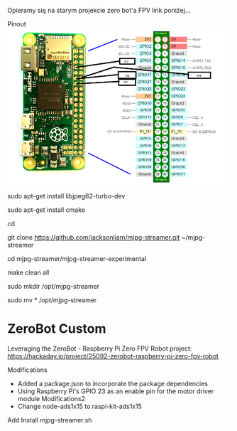 Opieramy się na starym projekcie zero bot'a FPV link poniżej...

Pinout
![pinout](https://github.com/kawaczek/pi0w/blob/master/images/zeropinout.png)


sudo apt-get install libjpeg62-turbo-dev

sudo apt-get install cmake

cd

git clone https://github.com/jacksonliam/mjpg-streamer.git ~/mjpg-streamer

cd mjpg-streamer/mjpg-streamer-experimental

make clean all

sudo mkdir /opt/mjpg-streamer

sudo mv * /opt/mjpg-streamer



























# ZeroBot Custom
Leveraging the ZeroBot - Raspberry Pi Zero FPV Robot project: https://hackaday.io/project/25092-zerobot-raspberry-pi-zero-fpv-robot

Modifications
* Added a package.json to incorporate the package dependencies
* Using Raspberry Pi's GPIO 23 as an enable pin for the motor driver module
Modifications2
* Change node-ads1x15 to raspi-kit-ads1x15

Add
Install mjpg-streamer.sh
